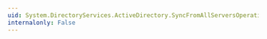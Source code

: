 ```yaml
---
uid: System.DirectoryServices.ActiveDirectory.SyncFromAllServersOperationException.#ctor(System.String)
internalonly: False
---
```

